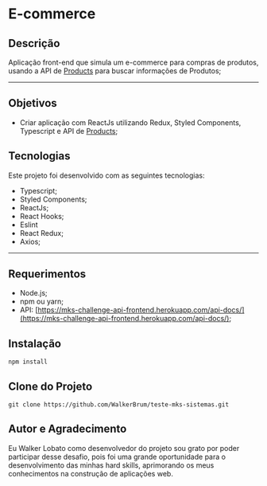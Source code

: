 # **E-commerce** 

## **Descrição**
Aplicação front-end que simula um e-commerce para compras de produtos, usando a API de [Products](https://mks-challenge-api-frontend.herokuapp.com/api-docs/) para buscar informações de Produtos;

<hr>

## **Objetivos**
- Criar aplicação com ReactJs utilizando Redux, Styled Components, Typescript e API de [Products](https://mks-challenge-api-frontend.herokuapp.com/api-docs/);

## **Tecnologias**
Este projeto foi desenvolvido com as seguintes tecnologias: 
- Typescript;
- Styled Components;
- ReactJs;
- React Hooks;
- Eslint
- React Redux;
- Axios;

<hr>

## **Requerimentos**
- Node.js;
- npm ou yarn;
- API: [https://mks-challenge-api-frontend.herokuapp.com/api-docs/](https://mks-challenge-api-frontend.herokuapp.com/api-docs/); 

## **Instalação**
`npm install`

## **Clone do Projeto**
`git clone https://github.com/WalkerBrum/teste-mks-sistemas.git`

## **Autor e Agradecimento**
Eu Walker Lobato como desenvolvedor do projeto sou grato por poder participar desse desafio, pois foi uma grande oportunidade para o desenvolvimento das minhas hard skills, aprimorando os meus conhecimentos na construção de aplicações web.
